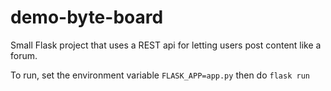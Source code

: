 # demo-byte-board

Small Flask project that uses a REST api for letting users post content like a forum.

To run, set the environment variable `FLASK_APP=app.py` then do `flask run`


